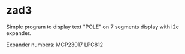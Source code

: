 # zad3
Simple program to display text "POLE" on 7 segments display with i2c expander.

Expander numbers: MCP23017 LPC812